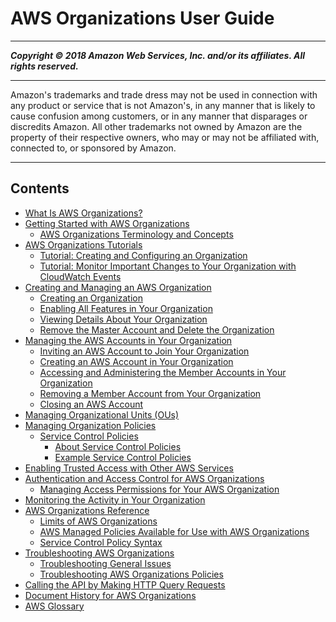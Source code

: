# AWS Organizations User Guide

-----
*****Copyright &copy; 2018 Amazon Web Services, Inc. and/or its affiliates. All rights reserved.*****

-----
Amazon's trademarks and trade dress may not be used in 
     connection with any product or service that is not Amazon's, 
     in any manner that is likely to cause confusion among customers, 
     or in any manner that disparages or discredits Amazon. All other 
     trademarks not owned by Amazon are the property of their respective
     owners, who may or may not be affiliated with, connected to, or 
     sponsored by Amazon.

-----
## Contents
+ [What Is AWS Organizations?](orgs_introduction.md)
+ [Getting Started with AWS Organizations](orgs_getting-started.md)
   + [AWS Organizations Terminology and Concepts](orgs_getting-started_concepts.md)
+ [AWS Organizations Tutorials](orgs_tutorials.md)
   + [Tutorial: Creating and Configuring an Organization](orgs_tutorials_basic.md)
   + [Tutorial: Monitor Important Changes to Your Organization with CloudWatch Events](orgs_tutorials_cwe.md)
+ [Creating and Managing an AWS Organization](orgs_manage_org.md)
   + [Creating an Organization](orgs_manage_create.md)
   + [Enabling All Features in Your Organization](orgs_manage_org_support-all-features.md)
   + [Viewing Details About Your Organization](orgs_manage_org_details.md)
   + [Remove the Master Account and Delete the Organization](orgs_manage_org_delete.md)
+ [Managing the AWS Accounts in Your Organization](orgs_manage_accounts.md)
   + [Inviting an AWS Account to Join Your Organization](orgs_manage_accounts_invites.md)
   + [Creating an AWS Account in Your Organization](orgs_manage_accounts_create.md)
   + [Accessing and Administering the Member Accounts in Your Organization](orgs_manage_accounts_access.md)
   + [Removing a Member Account from Your Organization](orgs_manage_accounts_remove.md)
   + [Closing an AWS Account](orgs_manage_accounts_close.md)
+ [Managing Organizational Units (OUs)](orgs_manage_ous.md)
+ [Managing Organization Policies](orgs_manage_policies.md)
   + [Service Control Policies](orgs_manage_policies_scp.md)
      + [About Service Control Policies](orgs_manage_policies_about-scps.md)
      + [Example Service Control Policies](orgs_manage_policies_example-scps.md)
+ [Enabling Trusted Access with Other AWS Services](orgs_integrate_services.md)
+ [Authentication and Access Control for AWS Organizations](orgs_permissions.md)
   + [Managing Access Permissions for Your AWS Organization](orgs_permissions_overview.md)
+ [Monitoring the Activity in Your Organization](orgs_monitoring.md)
+ [AWS Organizations Reference](orgs_reference.md)
   + [Limits of AWS Organizations](orgs_reference_limits.md)
   + [AWS Managed Policies Available for Use with AWS Organizations](orgs_reference_available-policies.md)
   + [Service Control Policy Syntax](orgs_reference_scp-syntax.md)
+ [Troubleshooting AWS Organizations](orgs_troubleshoot.md)
   + [Troubleshooting General Issues](orgs_troubleshoot_general.md)
   + [Troubleshooting AWS Organizations Policies](org_troubleshoot_policies.md)
+ [Calling the API by Making HTTP Query Requests](orgs_query-requests.md)
+ [Document History for AWS Organizations](document-history.md)
+ [AWS Glossary](glossary.md)